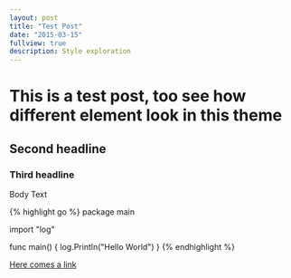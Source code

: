 ```yaml
---
layout: post
title: "Test Post"
date: "2015-03-15"
fullview: true
description: Style exploration
---
```


# This is a test post, too see how different element look in this theme

## Second headline

### Third headline

Body Text

{% highlight go %}
package main

import "log"

func main() {
    log.Println("Hello World")
}
{% endhighlight %}

[Here comes a link](http://danielheckrath.github.com/#)
